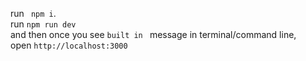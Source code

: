 run `  npm i `.<br>
run ` npm run dev ` <br>
and then once you see `built in ` message in terminal/command line, <br>
open ` http://localhost:3000 `
